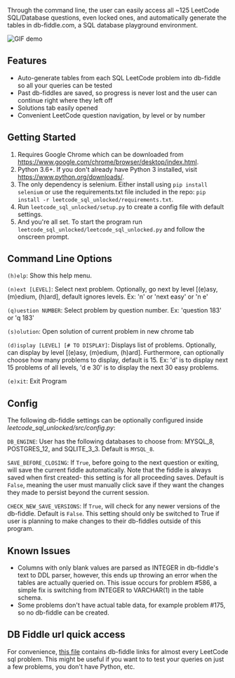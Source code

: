 
Through the command line, the user can easily access all ~125 LeetCode SQL/Database questions, even locked ones, and automatically generate the tables in db-fiddle.com, a SQL database playground environment.

![GIF demo](img/demo2.gif)

## Features
* Auto-generate tables from each SQL LeetCode problem into db-fiddle so all your queries can be tested
* Past db-fiddles are saved, so progress is never lost and the user can continue right where they left off
* Solutions tab easily opened
* Convenient LeetCode question navigation, by level or by number

## Getting Started
1. Requires Google Chrome which can be downloaded from https://www.google.com/chrome/browser/desktop/index.html.
2. Python 3.6+. If you don't already have Python 3 installed, visit https://www.python.org/downloads/.
3. The only dependency is selenium. Either install using `pip install selenium` or use the requirements.txt file included in the repo: `pip install -r leetcode_sql_unlocked/requirements.txt`.
4. Run `leetcode_sql_unlocked/setup.py` to create a config file with default settings.
5. And you're all set. To start the program run `leetcode_sql_unlocked/leetcode_sql_unlocked.py` and follow the onscreen prompt.

## Command Line Options
`(h)elp`: Show this help menu.

`(n)ext [LEVEL]`: Select next problem. Optionally, go next by level [(e)asy, (m)edium, (h)ard], default ignores levels. Ex: 'n' or 'next easy' or 'n e'

`(q)uestion NUMBER`: Select problem by question number. Ex: 'question 183' or 'q 183'

`(s)olution`: Open solution of current problem in new chrome tab

`(d)isplay [LEVEL] [# TO DISPLAY]`: Displays list of problems. Optionally, can display by level [(e)asy, (m)edium, (h)ard]. Furthermore, can optionally choose how many problems to display, default is 15. Ex: 'd' is to display next 15 problems of all levels, 'd e 30' is to display the next 30 easy problems.

`(e)xit`: Exit Program

## Config
The following db-fiddle settings can be optionally configured inside *leetcode_sql_unlocked/src/config.py*:

`DB_ENGINE`: User has the following databases to choose from: MYSQL_8, POSTGRES_12, and SQLITE_3_3. Default is `MYSQL_8`.

`SAVE_BEFORE_CLOSING`: If `True`, before going to the next question or exiting, will save the current fiddle automatically. Note that the fiddle is always saved when first created- this setting is for all proceeding saves. Default is `False`, meaning the user must manually click save if they want the changes they made to persist beyond the current session.

`CHECK_NEW_SAVE_VERSIONS`: If `True`, will check for any newer versions of the db-fiddle. Default is `False`. This setting should only be switched to True if user is planning to make changes to their db-fiddles outside of this program.

## Known Issues
* Columns with only blank values are parsed as INTEGER in db-fiddle's text to DDL parser, however, this ends up throwing an error when the tables are actually queried on. This issue occurs for problem #586, a simple fix is switching from INTEGER to VARCHAR(1) in the table schema.
* Some problems don't have actual table data, for example problem #175, so no db-fiddle can be created.

## DB Fiddle url quick access
For convenience, [this file](db_fiddle_public_urls.md) contains db-fiddle links for almost every LeetCode sql problem. This might be useful if you want to to test your queries on just a few problems, you don't have Python, etc.

